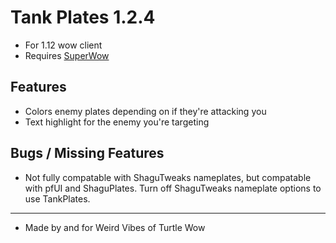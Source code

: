 # Tank Plates 1.2.4

* For 1.12 wow client
* Requires [SuperWow](https://github.com/balakethelock/SuperWoW/)

## Features

* Colors enemy plates depending on if they're attacking you
* Text highlight for the enemy you're targeting

## Bugs / Missing Features

* Not fully compatable with ShaguTweaks nameplates, but compatable with pfUI and ShaguPlates. Turn off ShaguTweaks nameplate options to use TankPlates.  

___
* Made by and for Weird Vibes of Turtle Wow  